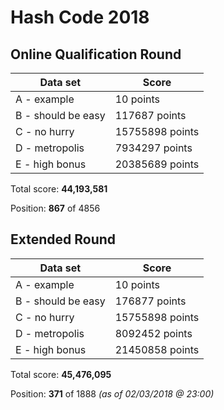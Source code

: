 # Hash Code 2018

## Online Qualification Round

|      Data set      |      Score      |
|--------------------|-----------------|
| A - example        | 10 points       |
| B - should be easy | 117687 points   |
| C - no hurry       | 15755898 points |
| D - metropolis     | 7934297 points  |
| E - high bonus     | 20385689 points |

Total score: **44,193,581**

Position: **867** of 4856

## Extended Round

|      Data set      |      Score      |
|--------------------|-----------------|
| A - example        | 10 points       |
| B - should be easy | 176877 points   |
| C - no hurry       | 15755898 points |
| D - metropolis     | 8092452 points  |
| E - high bonus     | 21450858 points |

Total score: **45,476,095**

Position: **371** of 1888 _(as of 02/03/2018 @ 23:00)_
